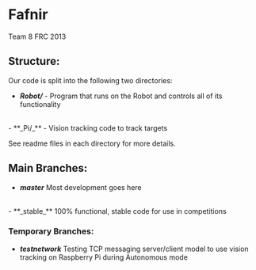 # Fafnir #
Team 8 FRC 2013
<br>

## Structure: ##
Our code is split into the following two directories:
<br>

- **_Robot/_** - Program that runs on the Robot and controls all of its functionality
<br>
- **_Pi/_** - Vision tracking code to track targets
<br>

See readme files in each directory for more details.
<br>

## Main Branches: ##
- **_master_**	Most development goes here
<br>
- **_stable_**	100% functional, stable code for use in competitions
<br>

### Temporary Branches: ###
- **_testnetwork_**	Testing TCP messaging server/client model to use vision tracking on Raspberry Pi during Autonomous mode
<br>
